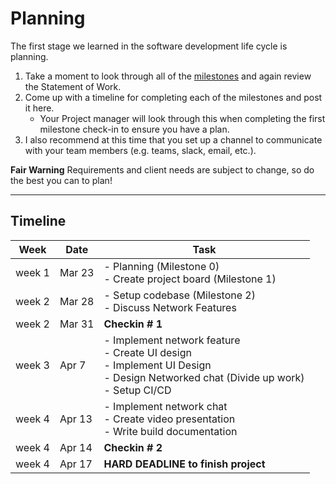 # Planning

The first stage we learned in the software development life cycle is planning. 

1. Take a moment to look through all of the [milestones](./../) and again review the Statement of Work. 
2. Come up with a timeline for completing each of the milestones and post it here.
	- Your Project manager will look through this when completing the first milestone check-in to ensure you have a plan.
3. I also recommend at this time that you set up a channel to communicate with your team members (e.g. teams, slack, email, etc.).

**Fair Warning** Requirements and client needs are subject to change, so do the best you can to plan!

<hr>

## Timeline

|  Week | Date | Task  |   
|  ---  | ---  | --- |
| week 1|  Mar 23 |  - Planning (Milestone 0) <br>  - Create project board (Milestone 1) |  
| week 2|  Mar 28 |   - Setup codebase (Milestone 2) <br> - Discuss Network Features|   
| week 2|  Mar 31 |   **Checkin # 1**|  
| week 3|  Apr 7  |   - Implement network feature <br> - Create UI design <br> - Implement UI Design <br> - Design Networked chat (Divide up work) <br> - Setup CI/CD|  
| week 4|  Apr 13 | - Implement network chat <br>  - Create video presentation <br> - Write build documentation
| week 4|  Apr 14 |  **Checkin # 2** |  
| week 4|  Apr 17 |   **HARD DEADLINE to finish project**|  


